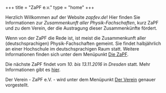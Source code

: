 +++
title = "ZaPF e.v."
type  = "home"
+++

Herzlich Willkommen auf der Website *zapfev.de*! Hier finden Sie Informationen zur *Zusammenkunft aller Physik-Fachschaften*, kurz ZaPF und zu dem Verein, der die Austragung dieser Zusammenkünfte fördert.

Wenn von der ZaPF die Rede ist, ist meist die Zusammenkunft aller (deutschsprachigen) Physik-Fachschaften gemeint. Sie findet halbjährlich an einer Hochschule im deutschsprachigen Raum statt. Weitere Informationen finden sich unter dem Menüpunkt [Die ZaPF](./zapf "Die ZaPF").

Die nächste ZaPF findet vom *10. bis 13.11.2016* in *Dresden* statt. Mehr Informationen gibt es [hier](https://zapf.pfsr.de/ "ZELDA Dresden").

Der Verein - ZaPF e.V. - wird unter dem Menüpunkt [Der Verein](./verein "Der Verein") genauer vorgestellt.
